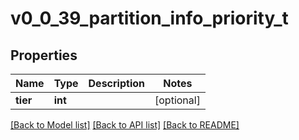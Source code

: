 # v0_0_39_partition_info_priority_t

## Properties
Name | Type | Description | Notes
------------ | ------------- | ------------- | -------------
**tier** | **int** |  | [optional] 

[[Back to Model list]](../README.md#documentation-for-models) [[Back to API list]](../README.md#documentation-for-api-endpoints) [[Back to README]](../README.md)


